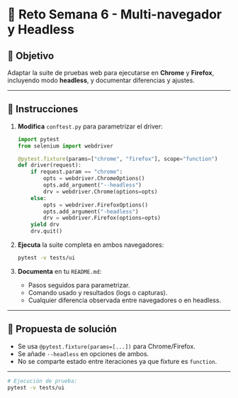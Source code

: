
# 🚀 Reto Semana 6 - Multi-navegador y Headless

## 🎯 Objetivo
Adaptar la suite de pruebas web para ejecutarse en **Chrome** y **Firefox**, incluyendo modo **headless**, y documentar diferencias y ajustes.

---

## 🔧 Instrucciones

1. **Modifica** `conftest.py` para parametrizar el driver:
   ```python
   import pytest
   from selenium import webdriver

   @pytest.fixture(params=["chrome", "firefox"], scope="function")
   def driver(request):
       if request.param == "chrome":
           opts = webdriver.ChromeOptions()
           opts.add_argument("--headless")
           drv = webdriver.Chrome(options=opts)
       else:
           opts = webdriver.FirefoxOptions()
           opts.add_argument("-headless")
           drv = webdriver.Firefox(options=opts)
       yield drv
       drv.quit()
   ```

2. **Ejecuta** la suite completa en ambos navegadores:
   ```bash
   pytest -v tests/ui
   ```

3. **Documenta** en tu `README.md`:
   - Pasos seguidos para parametrizar.
   - Comando usado y resultados (logs o capturas).
   - Cualquier diferencia observada entre navegadores o en headless.

---

## 📄 Propuesta de solución

- Se usa `@pytest.fixture(params=[...])` para Chrome/Firefox.
- Se añade `--headless` en opciones de ambos.
- No se comparte estado entre iteraciones ya que fixture es `function`.

---

```bash
# Ejecución de prueba:
pytest -v tests/ui
```
